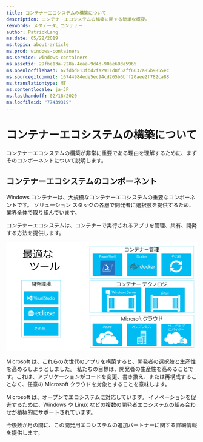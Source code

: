 ```yaml
---
title: コンテナーエコシステムの構築について
description: コンテナーエコシステムの構築に関する簡単な概要。
keywords: メタデータ、コンテナー
author: PatrickLang
ms.date: 05/22/2019
ms.topic: about-article
ms.prod: windows-containers
ms.service: windows-containers
ms.assetid: 29fbe13a-228a-4eaa-9d4d-90ae60da5965
ms.openlocfilehash: 67fdbd813fbd2fa2911d8f5aff6637a85b9855ec
ms.sourcegitcommit: 16744984ede5ec94cd265b6bff20aee2f782ca88
ms.translationtype: MT
ms.contentlocale: ja-JP
ms.lasthandoff: 02/18/2020
ms.locfileid: "77439319"
---
```

# <a name="about-building-container-ecosystems"></a>コンテナーエコシステムの構築について

コンテナーエコシステムの構築が非常に重要である理由を理解するために、まずそのコンポーネントについて説明します。

## <a name="components-of-a-container-ecosystem"></a>コンテナーエコシステムのコンポーネント

Windows コンテナーは、大規模なコンテナーエコシステムの重要なコンポーネントです。 ソリューション スタックの各層で開発者に選択肢を提供するため、業界全体で取り組んでいます。

コンテナーエコシステムは、コンテナーで実行されるアプリを管理、共有、開発する方法を提供します。

![](media/containerEcosystem.png)

Microsoft は、これらの次世代のアプリを構築すると、開発者の選択肢と生産性を高めるしようとしました。 私たちの目標は、開発者の生産性を高めることです。これは、アプリケーションがコードを変更、書き換え、または再構成することなく、任意の Microsoft クラウドを対象とすることを意味します。

Microsoft は、オープンでエコシステムに対応しています。 イノベーションを促進するために、Windows や Linux などの複数の開発者エコシステムの組み合わせが積極的にサポートされています。

今後数か月の間に、この開発用エコシステムの追加パートナーに関する詳細情報を提供します。